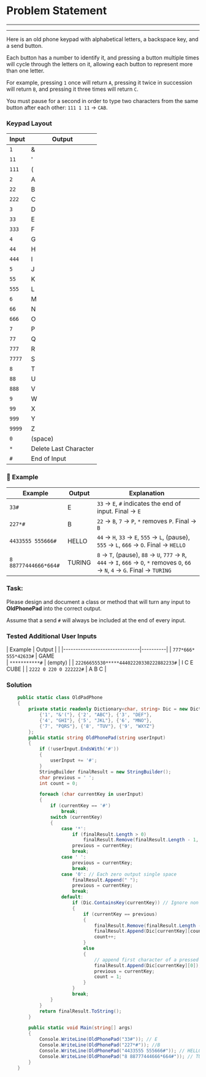﻿# Problem Statement
---

---

Here is an old phone keypad with alphabetical letters, a backspace key, and a send button.

Each button has a number to identify it, and pressing a button multiple times will cycle through the letters on it, allowing each button to represent more than one letter.

For example, pressing `1` once will return `A`, pressing it twice in succession will return `B`, and pressing it three times will return `C`.

You must pause for a second in order to type two characters from the same button after each other: `111 1 11` -> `CAB`.


### Keypad Layout

| Input  | Output                |
|--------|-----------------------|
| `1`    | &                     |
| `11`   | '                     |
| `111`  | (                     |
| `2`    | A                     |
| `22`   | B                     |
| `222`  | C                     |
| `3`    | D                     |
| `33`   | E                     |
| `333`  | F                     |
| `4`    | G                     |
| `44`   | H                     |
| `444`  | I                     |
| `5`    | J                     |
| `55`   | K                     |
| `555`  | L                     |
| `6`    | M                     |
| `66`   | N                     |
| `666`  | O                     |
| `7`    | P                     |
| `77`   | Q                     |
| `777`  | R                     |
| `7777` | S                     |
| `8`    | T                     |
| `88`   | U                     |
| `888`  | V                     |
| `9`    | W                     |
| `99`   | X                     |
| `999`  | Y                     |
| `9999` | Z                     |
| `0`    | (space)               |
| `*`    | Delete Last Character |
| `#`    | End of Input          |



### 🔢 Example

| Example                       | Output   | Explanation                                                                 |
|-------------------------------|----------|-----------------------------------------------------------------------------|
| `33#`                         | E        | `33` -> `E`, `#` indicates the end of input. Final -> `E`                  |
| `227*#`                       | B        | `22` -> `B`, `7` -> `P`, `*` removes `P`. Final -> `B`                     |
| `4433555 555666#`             | HELLO    | `44` -> `H`, `33` -> `E`, `555` -> `L`, (pause), `555` -> `L`, `666` -> `O`. Final -> `HELLO` |
| `8 88777444666*664#`          | TURING   | `8` -> `T`, (pause), `88` -> `U`, `777` -> `R`, `444` -> `I`, `666` -> `O`, `*` removes `O`, `66` -> `N`, `4` -> `G`. Final -> `TURING` |

### Task:

Please design and document a class or method that will turn any input to **OldPhonePad** into the correct output.

Assume that a send `#` will always be included at the end of every input.

### Tested Additional User Inputs 

| Example                       | Output   |                                                  |
|-------------------------------|----------|
| `777*666* 555*42633#`     | GAME              
| `***********#`                       | (empty)        | 
| `22266655530*****44402220330222882233#`             | I C E CUBE    |
| `2222 0 220 0 222222#`                       | A B  C        | 


### Solution

```csharp
    public static class OldPadPhone
    {
        private static readonly Dictionary<char, string> Dic = new Dictionary<char, string>() {
            {'1', "&'("}, {'2', "ABC"}, {'3', "DEF"},
            {'4', "GHI"}, {'5', "JKL"}, {'6', "MNO"},
            {'7', "PQRS"}, {'8', "TUV"}, {'9', "WXYZ"}
        };
        public static string OldPhonePad(string userInput)
        {
            if (!userInput.EndsWith('#'))
            {
                userInput += '#';
            }
            StringBuilder finalResult = new StringBuilder();
            char previous = ' ';
            int count = 0;

            foreach (char currentKey in userInput)
            {
                if (currentKey == '#')
                    break;
                switch (currentKey)
                {
                    case '*':
                        if (finalResult.Length > 0)
                            finalResult.Remove(finalResult.Length - 1, 1); //Remove Last character
                        previous = currentKey;
                        break;
                    case ' ':
                        previous = currentKey;
                        break;
                    case '0': // Each zero output single space
                        finalResult.Append(" ");
                        previous = currentKey;
                        break;
                    default:
                        if (Dic.ContainsKey(currentKey)) // Ignore non dictionary characters
                        {
                            if (currentKey == previous)
                            {
                                finalResult.Remove(finalResult.Length - 1, 1); //Remove last outdated count of character
                                finalResult.Append(Dic[currentKey][count % Dic[currentKey].Length]); // Append with latest count of character 
                                count++;
                            }
                            else
                            {
                                // append first character of a pressed keypad 
                                finalResult.Append(Dic[currentKey][0]);
                                previous = currentKey;
                                count = 1;
                            }
                        } 
                        break;
                }
            }
            return finalResult.ToString();
        }

        public static void Main(string[] args)
        {
            Console.WriteLine(OldPhonePad("33#")); // E
            Console.WriteLine(OldPhonePad("227*#")); //B
            Console.WriteLine(OldPhonePad("4433555 555666#")); // HELLO
            Console.WriteLine(OldPhonePad("8 88777444666*664#")); // TURING 
        }
    }

````